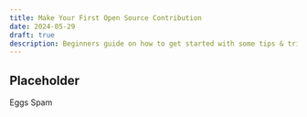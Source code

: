 ```yaml
---
title: Make Your First Open Source Contribution
date: 2024-05-29
draft: true
description: Beginners guide on how to get started with some tips & tricks
---
```


## Placeholder
Eggs Spam
